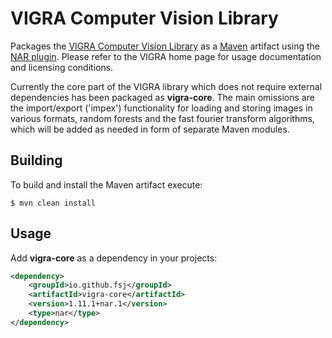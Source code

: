 VIGRA Computer Vision Library
=============================

Packages the [VIGRA Computer Vision Library][vigra] as a [Maven][maven]
artifact using the [NAR plugin][nar]. Please refer to the VIGRA home page for
usage documentation and licensing conditions.

Currently the core part of the VIGRA library which does not require external
dependencies has been packaged as **vigra-core**. The main omissions are the
import/export ('impex') functionality for loading and storing images in various
formats, random forests and the fast fourier transform algorithms, which will
be added as needed in form of separate Maven modules.

Building
--------

To build and install the Maven artifact execute:

    $ mvn clean install

Usage
-----

Add **vigra-core** as a dependency in your projects:
```xml
<dependency>
    <groupId>io.github.fsj</groupId>
    <artifactId>vigra-core</artifactId>
    <version>1.11.1+nar.1</version>
    <type>nar</type>
</dependency>
```

[vigra]: https://github.com/ukoethe/vigra
[maven]: https://maven.apache.org
[nar]: http://maven-nar.github.io
